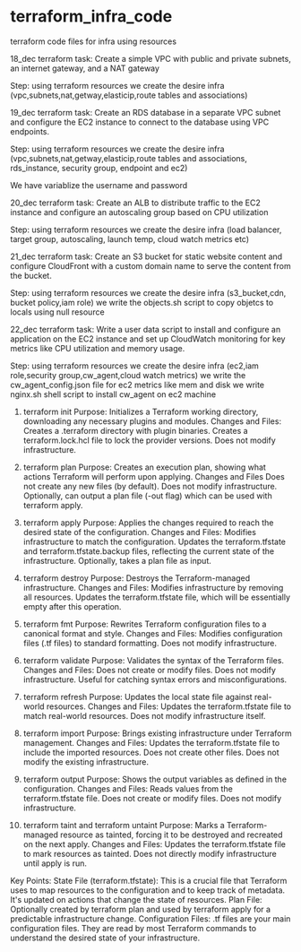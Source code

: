 # terraform_infra_code
terraform code files for infra using resources

18_dec terraform task: 
Create a simple VPC with public and private subnets, an internet gateway, and a NAT gateway

Step: using terraform resources we create the desire infra (vpc,subnets,nat,getway,elasticip,route tables and associations)


19_dec terraform task:
Create an RDS database in a separate VPC subnet and configure the EC2 instance to connect to the database using VPC endpoints.

Step: using terraform resources we create the desire infra (vpc,subnets,nat,getway,elasticip,route tables and associations, rds_instance, security group, endpoint and ec2)

We have variablize the username and password 

20_dec terraform task:
Create an ALB to distribute traffic to the EC2 instance and configure an autoscaling group based on CPU utilization

Step: using terraform resources we create the desire infra (load balancer, target group, autoscaling, launch temp, cloud watch metrics etc)

21_dec terraform task:
Create an S3 bucket for static website content and configure CloudFront with a custom domain name to serve the content from the bucket.

Step: using terraform resources we create the desire infra (s3_bucket,cdn, bucket policy,iam role)
we write the objects.sh script to copy objetcs to locals using null resource

22_dec terraform task:
Write a user data script to install and configure an application on the EC2 instance and set up CloudWatch monitoring for key metrics like CPU utilization and memory usage.

Step: using terraform resources we create the desire infra (ec2,iam role,security group,cw_agent,cloud watch metrics)
we write the cw_agent_config.json file for ec2 metrics like mem and disk
we write nginx.sh shell script to install cw_agent on ec2 machine













1. terraform init
Purpose: Initializes a Terraform working directory, downloading any necessary plugins and modules.
Changes and Files:
Creates a .terraform directory with plugin binaries.
Creates a terraform.lock.hcl file to lock the provider versions.
Does not modify infrastructure.

2. terraform plan
Purpose: Creates an execution plan, showing what actions Terraform will perform upon applying.
Changes and Files
Does not create any new files (by default).
Does not modify infrastructure.
Optionally, can output a plan file (-out flag) which can be used with terraform apply.

3. terraform apply
Purpose: Applies the changes required to reach the desired state of the configuration.
Changes and Files:
Modifies infrastructure to match the configuration.
Updates the terraform.tfstate and terraform.tfstate.backup files, reflecting the current state of the infrastructure.
Optionally, takes a plan file as input.

4. terraform destroy
Purpose: Destroys the Terraform-managed infrastructure.
Changes and Files:
Modifies infrastructure by removing all resources.
Updates the terraform.tfstate file, which will be essentially empty after this operation.

5. terraform fmt
Purpose: Rewrites Terraform configuration files to a canonical format and style.
Changes and Files:
Modifies configuration files (.tf files) to standard formatting.
Does not modify infrastructure.

6. terraform validate
Purpose: Validates the syntax of the Terraform files.
Changes and Files:
Does not create or modify files.
Does not modify infrastructure.
Useful for catching syntax errors and misconfigurations.

7. terraform refresh
Purpose: Updates the local state file against real-world resources.
Changes and Files:
Updates the terraform.tfstate file to match real-world resources.
Does not modify infrastructure itself.

8. terraform import
Purpose: Brings existing infrastructure under Terraform management.
Changes and Files:
Updates the terraform.tfstate file to include the imported resources.
Does not create other files.
Does not modify the existing infrastructure.

9. terraform output
Purpose: Shows the output variables as defined in the configuration.
Changes and Files:
Reads values from the terraform.tfstate file.
Does not create or modify files.
Does not modify infrastructure.

10. terraform taint and terraform untaint
Purpose: Marks a Terraform-managed resource as tainted, forcing it to be destroyed and recreated on the next apply.
Changes and Files:
Updates the terraform.tfstate file to mark resources as tainted.
Does not directly modify infrastructure until apply is run.

Key Points:
State File (terraform.tfstate): This is a crucial file that Terraform uses to map resources to the configuration and to keep track of metadata. It's updated on actions that change the state of resources.
Plan File: Optionally created by terraform plan and used by terraform apply for a predictable infrastructure change.
Configuration Files: .tf files are your main configuration files. They are read by most Terraform commands to understand the desired state of your infrastructure.
